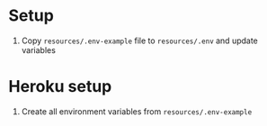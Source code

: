 # Setup

1. Copy `resources/.env-example` file to `resources/.env` and update variables

# Heroku setup

1. Create all environment variables from `resources/.env-example`
